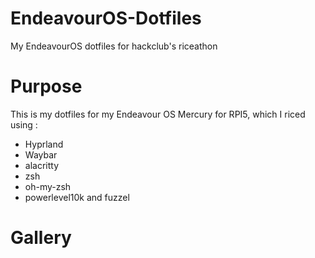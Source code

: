 # EndeavourOS-Dotfiles
My EndeavourOS dotfiles for hackclub's riceathon



# Purpose

This is my dotfiles for my Endeavour OS Mercury for RPI5, which I riced using :

- Hyprland
- Waybar
- alacritty
- zsh
- oh-my-zsh
- powerlevel10k
and fuzzel


# Gallery
